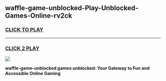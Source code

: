 
## waffle-game-unblocked-Play-Unblocked-Games-Online-rv2ck
<h3>
<a href="https://premium76.site?title=waffle-game-unblocked&ref=25A">CLICK TO PLAY</a></h3>
<hr>

<h3>
<a href="https://premium76.site?title=waffle-game-unblocked&ref=25A">CLICK 2 PLAY</a>
  
</h3>

<a href="https://premium76.site?title=waffle-game-unblocked&ref=25A"><img src="https://clearcache.store/games.png"></a>


**waffle-game-unblocked games unblocked: Your Gateway to Fun and Accessible Online Gaming**
